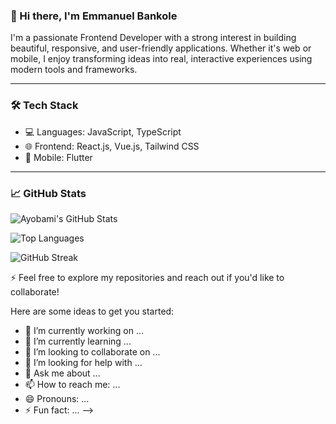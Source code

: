 ### 👋 Hi there, I'm Emmanuel Bankole

I'm a passionate Frontend Developer with a strong interest in building beautiful, responsive, and user-friendly applications. Whether it's web or mobile, I enjoy transforming ideas into real, interactive experiences using modern tools and frameworks.

---

### 🛠️ Tech Stack
- 💻 Languages: JavaScript, TypeScript
- 🌐 Frontend: React.js, Vue.js, Tailwind CSS
- 📱 Mobile: Flutter

---

### 📈 GitHub Stats

![Ayobami's GitHub Stats](https://github-readme-stats.vercel.app/api?username=Bankole614&show_icons=true&theme=radical)

![Top Languages](https://github-readme-stats.vercel.app/api/top-langs/?username=Bankole614&layout=compact&theme=radical)

![GitHub Streak](https://streak-stats.demolab.com?user=Bankole614&theme=radical)



⚡ Feel free to explore my repositories and reach out if you'd like to collaborate!


Here are some ideas to get you started:

- 🔭 I’m currently working on ...
- 🌱 I’m currently learning ...
- 👯 I’m looking to collaborate on ...
- 🤔 I’m looking for help with ...
- 💬 Ask me about ...
- 📫 How to reach me: ...
- 😄 Pronouns: ...
- ⚡ Fun fact: ...
-->
